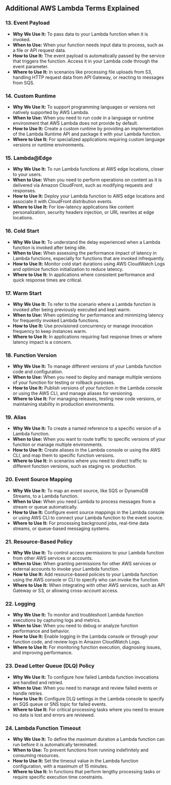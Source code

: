 
## Additional AWS Lambda Terms Explained

### **13. Event Payload**

- **Why We Use It:** To pass data to your Lambda function when it is invoked.
- **When to Use:** When your function needs input data to process, such as a file or API request data.
- **How to Use It:** The event payload is automatically passed by the service that triggers the function. Access it in your Lambda code through the event parameter.
- **Where to Use It:** In scenarios like processing file uploads from S3, handling HTTP request data from API Gateway, or reacting to messages from SQS.

### **14. Custom Runtime**

- **Why We Use It:** To support programming languages or versions not natively supported by AWS Lambda.
- **When to Use:** When you need to run code in a language or runtime environment that AWS Lambda does not provide by default.
- **How to Use It:** Create a custom runtime by providing an implementation of the Lambda Runtime API and package it with your Lambda function.
- **Where to Use It:** For specialized applications requiring custom language versions or runtime environments.

### **15. Lambda@Edge**

- **Why We Use It:** To run Lambda functions at AWS edge locations, closer to your users.
- **When to Use:** When you need to perform operations on content as it is delivered via Amazon CloudFront, such as modifying requests and responses.
- **How to Use It:** Deploy your Lambda function to AWS edge locations and associate it with CloudFront distribution events.
- **Where to Use It:** For low-latency applications like content personalization, security headers injection, or URL rewrites at edge locations.

### **16. Cold Start**

- **Why We Use It:** To understand the delay experienced when a Lambda function is invoked after being idle.
- **When to Use:** When assessing the performance impact of latency in Lambda functions, especially for functions that are invoked infrequently.
- **How to Use It:** Monitor cold start durations using AWS CloudWatch Logs and optimize function initialization to reduce latency.
- **Where to Use It:** In applications where consistent performance and quick response times are critical.

### **17. Warm Start**

- **Why We Use It:** To refer to the scenario where a Lambda function is invoked after being previously executed and kept warm.
- **When to Use:** When optimizing for performance and minimizing latency for frequently invoked Lambda functions.
- **How to Use It:** Use provisioned concurrency or manage invocation frequency to keep instances warm.
- **Where to Use It:** In applications requiring fast response times or where latency impact is a concern.

### **18. Function Version**

- **Why We Use It:** To manage different versions of your Lambda function code and configuration.
- **When to Use:** When you need to deploy and manage multiple versions of your function for testing or rollback purposes.
- **How to Use It:** Publish versions of your function in the Lambda console or using the AWS CLI, and manage aliases for versioning.
- **Where to Use It:** For managing releases, testing new code versions, or maintaining stability in production environments.

### **19. Alias**

- **Why We Use It:** To create a named reference to a specific version of a Lambda function.
- **When to Use:** When you want to route traffic to specific versions of your function or manage multiple environments.
- **How to Use It:** Create aliases in the Lambda console or using the AWS CLI, and map them to specific function versions.
- **Where to Use It:** In scenarios where you need to direct traffic to different function versions, such as staging vs. production.

### **20. Event Source Mapping**

- **Why We Use It:** To map an event source, like SQS or DynamoDB Streams, to a Lambda function.
- **When to Use:** When you need Lambda to process messages from a stream or queue automatically.
- **How to Use It:** Configure event source mappings in the Lambda console or using AWS CLI to connect your Lambda function to the event source.
- **Where to Use It:** For processing background jobs, real-time data streams, or queue-based messaging systems.

### **21. Resource-Based Policy**

- **Why We Use It:** To control access permissions to your Lambda function from other AWS services or accounts.
- **When to Use:** When granting permissions for other AWS services or external accounts to invoke your Lambda function.
- **How to Use It:** Add resource-based policies to your Lambda function using the AWS console or CLI to specify who can invoke the function.
- **Where to Use It:** When integrating with other AWS services, such as API Gateway or S3, or allowing cross-account access.

### **22. Logging**

- **Why We Use It:** To monitor and troubleshoot Lambda function executions by capturing logs and metrics.
- **When to Use:** When you need to debug or analyze function performance and behavior.
- **How to Use It:** Enable logging in the Lambda console or through your function code, and review logs in Amazon CloudWatch Logs.
- **Where to Use It:** For monitoring function execution, diagnosing issues, and improving performance.

### **23. Dead Letter Queue (DLQ) Policy**

- **Why We Use It:** To configure how failed Lambda function invocations are handled and retried.
- **When to Use:** When you need to manage and review failed events or handle retries.
- **How to Use It:** Configure DLQ settings in the Lambda console to specify an SQS queue or SNS topic for failed events.
- **Where to Use It:** For critical processing tasks where you need to ensure no data is lost and errors are reviewed.

### **24. Lambda Function Timeout**

- **Why We Use It:** To define the maximum duration a Lambda function can run before it is automatically terminated.
- **When to Use:** To prevent functions from running indefinitely and consuming resources.
- **How to Use It:** Set the timeout value in the Lambda function configuration, with a maximum of 15 minutes.
- **Where to Use It:** In functions that perform lengthy processing tasks or require specific execution time constraints.

